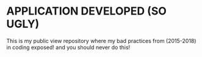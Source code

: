 # APPLICATION DEVELOPED (SO UGLY)

This is my public view repository where my bad practices from (2015-2018) in coding exposed! and you should never do this!
